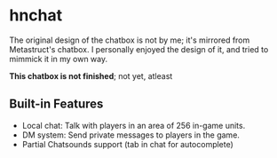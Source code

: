 # hnchat
The original design of the chatbox is not by me; it's mirrored from Metastruct's chatbox. I personally enjoyed the design of it, and tried to mimmick it in my own way.

**This chatbox is not finished**; not yet, atleast

## Built-in Features
* Local chat: Talk with players in an area of 256 in-game units.
* DM system: Send private messages to players in the game.
* Partial Chatsounds support (tab in chat for autocomplete)
